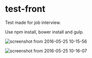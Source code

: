 # test-front

Test made for job interview.

Use npm install, bower install and gulp.

![screenshot from 2016-05-25 10-15-56](https://cloud.githubusercontent.com/assets/9371319/15541306/4c117728-2262-11e6-8e86-4161c92cefe0.png)

![screenshot from 2016-05-25 10-16-07](https://cloud.githubusercontent.com/assets/9371319/15541312/4f53f348-2262-11e6-83b0-34ce8a5ef0e8.png)
